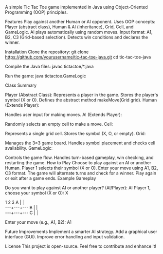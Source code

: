 A simple Tic Tac Toe game implemented in Java using Object-Oriented Programming (OOP) principles.

Features
Play against another Human or AI opponent.
Uses OOP concepts: Player (abstract class), Human & AI (inheritance), Grid, Cell, and GameLogic.
AI plays automatically using random moves.
Input format: A1, B2, C3 (Grid-based selection).
Detects win conditions and declares the winner.

Installation
Clone the repository:
git clone https://github.com/yourusername/tic-tac-toe-java.git
cd tic-tac-toe-java

Compile the Java files:
javac tictactoe/*.java

Run the game:
java tictactoe.GameLogic

Class Summary

Player (Abstract Class):
Represents a player in the game.
Stores the player's symbol (X or O).
Defines the abstract method makeMove(Grid grid).
Human (Extends Player):

Handles user input for making moves.
AI (Extends Player):

Randomly selects an empty cell to make a move.
Cell:

Represents a single grid cell.
Stores the symbol (X, O, or empty).
Grid:

Manages the 3×3 game board.
Handles symbol placement and checks cell availability.
GameLogic:

Controls the game flow.
Handles turn-based gameplay, win checking, and restarting the game.
How to Play
Choose to play against an AI or another Human.
Player 1 selects their symbol (X or O).
Enter your move using A1, B2, C3 format.
The game will alternate turns and check for a winner.
Play again or exit after a game ends.
Example Gameplay

Do you want to play against AI or another player? (AI/Player): AI
Player 1, choose your symbol (X or O): X

  1   2   3
A   |   |   
 ---+---+---
B   |   |   
 ---+---+---
C   |   |   

Enter your move (e.g., A1, B2): A1

Future Improvements 
Implement a smarter AI strategy.
Add a graphical user interface (GUI).
Improve error handling and input validation.

License
This project is open-source. Feel free to contribute and enhance it!
